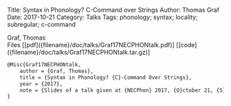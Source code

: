 Title: Syntax in Phonology? C-Command over Strings
Author: Thomas Graf
Date: 2017-10-21
Category: Talks
Tags: phonology; syntax; locality; subregular; c-command

<div markdown class="authors">
Graf, Thomas
</div>

<div markdown class="files">
<span id="files-title">Files</span>
[[pdf]({filename}/doc/talks/Graf17NECPHONtalk.pdf)]
[[code]({filename}/doc/talks/Graf17NECPHONtalk.tar.gz)]
</div>

~~~latex
@Misc{Graf17NECPHONtalk,
    author = {Graf, Thomas},
    title = {Syntax in Phonology? {C}-Command Over Strings},
    year = {2017},
    note = {Slides of a talk given at {NECPhon} 2017, {O}ctober 21, {S}tony {B}rook {U}niversity, {S}tony {B}rook, {NY}}
}
~~~

